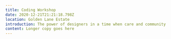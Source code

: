 ```yaml
---
title: Coding Workshop
date: 2020-12-21T21:21:18.798Z
location: Golden Lane Estate
introduction: The power of designers in a time when care and community is essential.
content: Longer copy goes here
---
```

